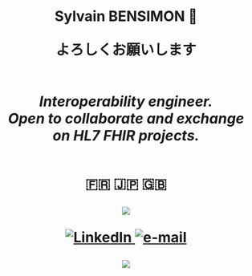<h1 align="center"> Sylvain BENSIMON 👺

<p align="center">
    <b>よろしくお願いします</b><br><br>
    <i>
        <br>
       Interoperability engineer.<br>
        Open to collaborate and exchange on HL7 FHIR projects.<br>
    </i><br>
  <p
  <p align="center">
  <b> &#127467&#127479; 🇯🇵 🇬🇧 </b>
  <p 
 
 <a href="https://skillicons.dev">
    <img src="https://skillicons.dev/icons?i=godot,py,js,unity,codepen,blender" />
  </a>
  </p>
  
   <a href="https://www.linkedin.com/in/sylvain-bensimon-702730124/">
        <img src="https://img.shields.io/badge/LinkedIn-blue?style=flat-square&logo=linkedin" alt="LinkedIn">
    </a>
    <a href="mailto:sylvain.bensimon@gmail.com">
        <img src="https://img.shields.io/badge/Email-blue?style=flat-square&logo=gmail&logoColor=white" alt="e-mail">

        
  

 
</p>
<p align="center">
  <a href="https://github.com/SlyIGR">
    <img src="https://komarev.com/ghpvc/?username=SlyIGR&color=blue&style=flat)" />
  </a>
</p>
